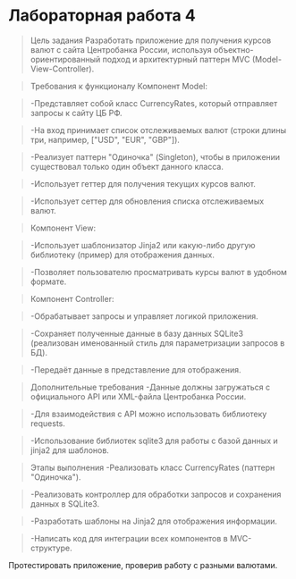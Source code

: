 # Лабораторная работа 4
> Цель задания
> Разработать приложение для получения курсов валют с сайта Центробанка России, используя объектно-ориентированный подход и архитектурный паттерн MVC (Model-View-Controller).

> Требования к функционалу
> Компонент Model:

> -Представляет собой класс CurrencyRates, который отправляет запросы к сайту ЦБ РФ.

> -На вход принимает список отслеживаемых валют (строки длины три, например, ["USD", "EUR", "GBP"]).

> -Реализует паттерн "Одиночка" (Singleton), чтобы в приложении существовал только один объект данного класса.

> -Использует геттер для получения текущих курсов валют.

> -Использует сеттер для обновления списка отслеживаемых валют.

> Компонент View:

> -Использует шаблонизатор Jinja2 или какую-либо другую библиотеку (пример) для отображения данных.

> -Позволяет пользователю просматривать курсы валют в удобном формате.

> Компонент Controller:

> -Обрабатывает запросы и управляет логикой приложения.

> -Сохраняет полученные данные в базу данных SQLite3 (реализован именованный стиль для параметризации запросов в БД).

> -Передаёт данные в представление для отображения.

> Дополнительные требования
> -Данные должны загружаться с официального API или XML-файла Центробанка России.

> -Для взаимодействия с API можно использовать библиотеку requests.

> -Использование библиотек sqlite3 для работы с базой данных и jinja2 для шаблонов.

> Этапы выполнения
> -Реализовать класс CurrencyRates (паттерн "Одиночка").

> -Реализовать контроллер для обработки запросов и сохранения данных в SQLite3.

> -Разработать шаблоны на Jinja2 для отображения информации.

> -Написать код для интеграции всех компонентов в MVC-структуре.

Протестировать приложение, проверив работу с разными валютами.
